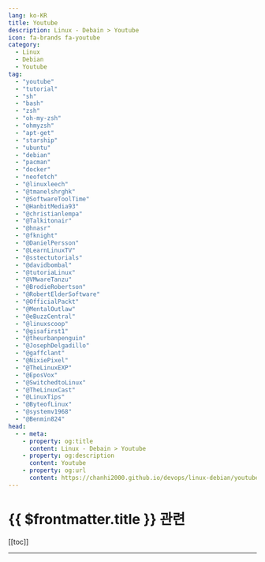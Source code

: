 ```yaml
---
lang: ko-KR
title: Youtube
description: Linux - Debain > Youtube
icon: fa-brands fa-youtube
category:
  - Linux
  - Debian
  - Youtube 
tag: 
  - "youtube"
  - "tutorial"
  - "sh"
  - "bash"
  - "zsh"
  - "oh-my-zsh"
  - "ohmyzsh"
  - "apt-get"
  - "starship"
  - "ubuntu"
  - "debian"
  - "pacman"
  - "docker"
  - "neofetch"
  - "@linuxleech"
  - "@tmanelshrghk"
  - "@SoftwareToolTime"
  - "@HanbitMedia93"
  - "@christianlempa"
  - "@Talkitonair"
  - "@hnasr"
  - "@fknight"
  - "@DanielPersson"
  - "@LearnLinuxTV"
  - "@sstectutorials"
  - "@davidbombal"
  - "@tutoriaLinux"
  - "@VMwareTanzu"
  - "@BrodieRobertson"
  - "@RobertElderSoftware"
  - "@OfficialPackt"
  - "@MentalOutlaw"
  - "@eBuzzCentral"
  - "@linuxscoop"
  - "@gisafirst1"
  - "@theurbanpenguin"
  - "@JosephDelgadillo"
  - "@gaffclant"
  - "@NixiePixel"
  - "@TheLinuxEXP"
  - "@EposVox"
  - "@SwitchedtoLinux"
  - "@TheLinuxCast"
  - "@LinuxTips"
  - "@ByteofLinux"
  - "@systemv1968"
  - "@Benmin824"
head:
  - - meta:
    - property: og:title
      content: Linux - Debain > Youtube
    - property: og:description
      content: Youtube
    - property: og:url
      content: https://chanhi2000.github.io/devops/linux-debian/youtube.html
---
```


# {{ $frontmatter.title }} 관련

[[toc]]

---

<MyYouTubeItems jsonName="yu-linuxleech" /><!-- Linux Leech -->
<MyYouTubeItems jsonName="yu-tmanelshrghk" /><!-- 스무디tv -->
<MyYouTubeItems jsonName="yu-SoftwareToolTime" /><!-- Software Tool Time -->
<MyYouTubeItems jsonName="yu-HanbitMedia93" /><!-- 한빛미디어 -->
<MyYouTubeItems jsonName="yu-christianlempa" /><!-- Christian Lempa -->
<MyYouTubeItems jsonName="yu-Talkitonair" /><!-- TalkIT -->
<MyYouTubeItems jsonName="yu-hnasr" /><!-- Hussein Nasser -->
<MyYouTubeItems jsonName="yu-fknight" /><!-- ForrestKnight -->
<MyYouTubeItems jsonName="yu-DanielPersson" /><!-- Daniel Persson -->
<MyYouTubeItems jsonName="yu-LearnLinuxTV" /><!-- Learn Linux TV -->
<MyYouTubeItems jsonName="yu-sstectutorials" /><!-- SSTec Tutorials -->
<MyYouTubeItems jsonName="yu-davidbombal" /><!-- David Bombal -->
<MyYouTubeItems jsonName="yu-tutoriaLinux" /><!-- tutoriaLinux -->
<MyYouTubeItems jsonName="yu-VMwareTanzu" /><!-- VMware Tanzu -->
<MyYouTubeItems jsonName="yu-BrodieRobertson" /><!-- Brodie Robertson -->
<MyYouTubeItems jsonName="yu-RobertElderSoftware" /><!-- RobertElderSoftware -->
<MyYouTubeItems jsonName="yu-OfficialPackt" /><!-- Packt -->
<MyYouTubeItems jsonName="yu-MentalOutlaw" /><!-- Mental Outlaw -->
<MyYouTubeItems jsonName="yu-eBuzzCentral" /><!-- eBuzz Central -->
<MyYouTubeItems jsonName="yu-linuxscoop" /><!-- LinuxScoop -->
<MyYouTubeItems jsonName="yu-gisafirst1" /><!-- 기사퍼스트 권우석 -->
<MyYouTubeItems jsonName="yu-theurbanpenguin" /><!-- theurbanpenguin -->
<MyYouTubeItems jsonName="yu-JosephDelgadillo" /><!-- Joseph Delgadillo -->
<MyYouTubeItems jsonName="yu-gaffclant" /><!-- Gaffclant -->
<MyYouTubeItems jsonName="yu-NixiePixel" /><!-- NixieDoesLinux -->
<MyYouTubeItems jsonName="yu-TheLinuxEXP" /><!-- The Linux Experiment -->
<MyYouTubeItems jsonName="yu-EposVox" /><!-- EposVox -->
<MyYouTubeItems jsonName="yu-SwitchedtoLinux" /><!-- Switched to Linux -->
<MyYouTubeItems jsonName="yu-TheLinuxCast" /><!-- The Linux Cast -->
<MyYouTubeItems jsonName="yu-LinuxTips" /><!-- LINUXtips -->
<MyYouTubeItems jsonName="yu-ByteofLinux" /><!-- Byte of Linux -->
<MyYouTubeItems jsonName="yu-systemv1968" /><!-- System V -->
<MyYouTubeItems jsonName="yu-Benmin824" /><!-- 민병욱-Benmin -->
<MyYouTubeItems jsonName="yu-devajae" /><!-- 개발아재 -->
<MyYouTubeItems jsonName="yu-user-so3uf3gz3p" /><!-- 리눅스 읽어주는 남자 -->
<MyYouTubeItems jsonName="yu-posein_linux" /><!-- SungJae Jung -->
<MyYouTubeItems jsonName="yu-AverageLinuxUser" /><!-- Average Linux User -->
<MyYouTubeItems jsonName="yu-dknyou" /><!-- 디케이앤유 / 동국시스템즈 IT 채널 -->
<MyYouTubeItems jsonName="yu-GeeksLesson" /><!-- Geek's Lesson -->
<MyYouTubeItems jsonName="yu-NullByteWHT" /><!-- Null Byte -->
<MyYouTubeItems jsonName="yu-user-gy3ts8hg9t" /><!-- 재즐보프 -->
<MyYouTubeItems jsonName="yu-KeepItTechie" /><!-- KeepItTechie -->
<MyYouTubeItems jsonName="yu-OJTube" /><!-- [오제이 튜브]OJ Tube -->
<MyYouTubeItems jsonName="yu-LinuxTex" /><!-- Linux Tex -->
<MyYouTubeItems jsonName="yu-tabae-learn4274" /><!-- TTABAE-LEARN -->
<MyYouTubeItems jsonName="yu-ithotgi" /><!-- IT핥기 -->
<MyYouTubeItems jsonName="yu-quidsup" /><!-- quidsup -->
<MyYouTubeItems jsonName="yu-NerdOnTheStreet" /><!-- Nerd on the Street -->
<MyYouTubeItems jsonName="yu-AlsGeekLab" /><!-- Al's Geek Lab -->
<MyYouTubeItems jsonName="yu-kskroyaltech" /><!-- Ksk Royal -->
<MyYouTubeItems jsonName="yu-Doriandotslash" /><!-- DorianDotSlash -->
<MyYouTubeItems jsonName="yu-eflinux" /><!-- EF - Linux Made Simple -->
<MyYouTubeItems jsonName="yu-tech_craft" /><!-- Tech Craft -->
<MyYouTubeItems jsonName="yu-Errichto" /><!-- Errichto Algorithms -->
<MyYouTubeItems jsonName="yu-eduittutorials" /><!-- edu it tutorials -->
<MyYouTubeItems jsonName="yu-thiagoleite9489" /><!-- Thiago Leite -->
<MyYouTubeItems jsonName="yu-theepistolatory" /><!-- Georgios Magklaras -->
<MyYouTubeItems jsonName="yu-schezokim" /><!-- Austin Kim -->
<MyYouTubeItems jsonName="yu-CyberGizmo" /><!-- DJ Ware -->
<MyYouTubeItems jsonName="yu-HarveysVE" /><!-- Harvey's Virtual Environment -->
<MyYouTubeItems jsonName="yu-deeplinux2248" /><!-- Deep Linux -->
<MyYouTubeItems jsonName="yu-kingchobo" /><!-- 왕초보 홈페이지만들기 -->
<MyYouTubeItems jsonName="yu-Jims-Garage" /><!-- Jim's Garage -->
<MyYouTubeItems jsonName="yu-wboan" /><!-- W보안넷 : 정보보안 -->
<MyYouTubeItems jsonName="yu-TutorialsPoint_" /><!-- Tutorialspoint -->
<MyYouTubeItems jsonName="yu-MichaelMJD" /><!-- Michael MJD -->
<MyYouTubeItems jsonName="yu-decrazyo" /><!-- decrazyo -->
<MyYouTubeItems jsonName="yu-NoBoilerplate" /><!-- No Boilerplate -->
<MyYouTubeItems jsonName="yu-renerebe" /><!-- Bits inside by René Rebe -->
<MyYouTubeItems jsonName="yu-MoreReneRebe" /><!-- Code Therapy w/ René Rebe -->
<MyYouTubeItems jsonName="yu-Axlefublr" /><!-- Axlefublr (she\\they) -->
<MyYouTubeItems jsonName="yu-how-to-linux." /><!-- How-to-Linux.  -->
<MyYouTubeItems jsonName="yu-Maurice-Gardner" /><!-- Maurice Gardner -->
<MyYouTubeItems jsonName="yu-AndreaBorman" /><!-- Andrea Borman -->
<MyYouTubeItems jsonName="yu-FlyTechVideos" /><!-- FlyTech Videos -->
<MyYouTubeItems jsonName="yu-TitusTechTalk" /><!-- Titus Tech Talk -->
<MyYouTubeItems jsonName="yu-teksyndicate" /><!-- Tek Syndicate -->
<MyYouTubeItems jsonName="yu-michael_tunnell" /><!-- Michael Tunnell -->
<MyYouTubeItems jsonName="yu-TechHut" /><!-- TechHut -->
<MyYouTubeItems jsonName="yu-SavvyNik" /><!-- SavvyNik -->
<MyYouTubeItems jsonName="yu-ProtonPenguin" /><!-- ProtonPenguin -->
<MyYouTubeItems jsonName="yu-Tricknology" /><!-- Tricknology -->
<MyYouTubeItems jsonName="yu-MichaelNROH" /><!-- Michael Horn -->
<MyYouTubeItems jsonName="yu-EverydayLinuxUser" /><!-- Gary Newell -->
<MyYouTubeItems jsonName="yu-theradlectures" /><!-- The Rad Lectures -->
<MyYouTubeItems jsonName="yu-InterfacingLinux" /><!-- Interfacing Linux -->
<MyYouTubeItems jsonName="yu-freewarefocus" /><!-- Freeware Focus -->

<TagLinks />